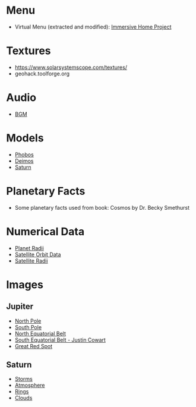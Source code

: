 # Menu
- Virtual Menu (extracted and modified): [Immersive Home Project](https://github.com/Nitwel/Immersive-Home)

# Textures
- https://www.solarsystemscope.com/textures/
- geohack.toolforge.org

# Audio
- [BGM](https://pixabay.com/music/ambient-space-158081/)

# Models
- [Phobos](https://science.nasa.gov/resource/phobos-mars-moon-3d-model/)
- [Deimos](https://science.nasa.gov/resource/deimos-mars-moon-3d-model/)
- [Saturn](https://science.nasa.gov/resource/saturn-3d-model/)

# Planetary Facts
- Some planetary facts used from book: Cosmos by Dr. Becky Smethurst

# Numerical Data
- [Planet Radii](https://ssd.jpl.nasa.gov/planets/phys_par.html)
- [Satellite Orbit Data](https://ssd.jpl.nasa.gov/sats/elem/)
- [Satellite Radii](https://ssd.jpl.nasa.gov/sats/phys_par/)

# Images
## Jupiter
- [North Pole](https://www.nasa.gov/sites/default/files/thumbnails/image/stsci-j-p2038b-f-2362x2362.png)  
- [South Pole]( https://photojournal.jpl.nasa.gov/catalog/PIA21641)  
- [North Equatorial Belt](https://www.nasa.gov/image-article/jupiters-north-equatorial-belt/)  
- [South Equatorial Belt - Justin Cowart](https://www.flickr.com/photos/132160802@N06/47115993632/)  
- [Great Red Spot](https://www.flickr.com/photos/kevinmgill/49803032983/)  

## Saturn
- [Storms](https://news.berkeley.edu/2023/08/11/hundred-year-storms/)  
- [Atmosphere](https://science.nasa.gov/saturn/facts/)  
- [Rings](https://science.nasa.gov/mission/cassini/science/rings/)  
- [Clouds](https://science.nasa.gov/resource/saturn-approaching-northern-summer-2/)  

